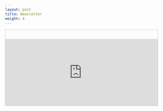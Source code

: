 ```yaml
---
layout: post
title: Newsletter
weight: 4
---
```


<!-- In keeping with my puns theme, I have a newsletter called "New Addition". -->

<iframe
scrolling="no"
style="width:100%!important;height:220px;border:1px #ccc solid !important; padding-top: 30px;"
src="https://buttondown.email/itsjustmath?as_embed=true"
></iframe><br /><br />
